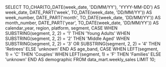 SELECT
	TO_CHAR(TO_DATE(week_date, 'DD/MM/YY'), 'YYYY-MM-DD') AS week_date,
	DATE_PART('week', TO_DATE(week_date, 'DD/MM/YY')) AS week_number,
    DATE_PART('month', TO_DATE(week_date, 'DD/MM/YY')) AS month_number,
    DATE_PART('year', TO_DATE(week_date, 'DD/MM/YY')) AS calendar_year, 
	region,
    platform,
    segment,
    CASE 
    	WHEN SUBSTRING(segment, 2, 2) = '1' THEN 'Young Adults'
        WHEN SUBSTRING(segment, 2, 2) = '2' THEN 'Middle Aged'
        WHEN SUBSTRING(segment, 2, 2) = '3' 
        	OR SUBSTRING(segment, 2, 2) = '4' THEN 'Retirees' ELSE 'unknown'
    END AS age_band,
    CASE
    	WHEN LEFT(segment, 1) = 'C' THEN 'Couples'
        WHEN LEFT(segment, 1) = 'F' THEN 'Families' ELSE 'unknown' 
    END AS demographic
FROM data_mart.weekly_sales
LIMIT 10;
